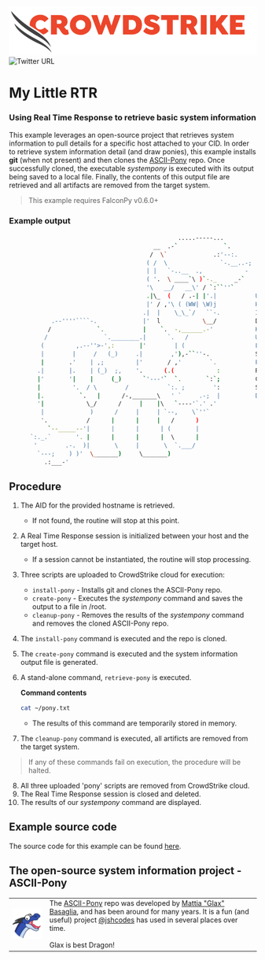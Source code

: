 ![CrowdStrike Falcon](https://raw.githubusercontent.com/CrowdStrike/falconpy/main/docs/asset/cs-logo.png)
![Twitter URL](https://img.shields.io/twitter/url?label=Follow%20%40CrowdStrike&style=social&url=https%3A%2F%2Ftwitter.com%2FCrowdStrike)

# My Little RTR
### Using Real Time Response to retrieve basic system information

This example leverages an open-source project that retrieves system information to pull details for a specific host attached to your CID. In order to retrieve system information detail (and draw ponies), this example installs __git__ (when not present) and then clones the [ASCII-Pony](https://gitlab.com/mattia.basaglia/ASCII-Pony) repo. Once successfully cloned, the executable _systempony_ is executed with its output being saved to a local file. Finally, the contents of this output file are retrieved and all artifacts are removed from the target system.

> This example requires FalconPy v0.6.0+

### Example output
```bash
                                                .....-----...
                                         __  .-`             `.
                                        /  \`             .:'--:.
                                       ( /  \               `-.__..-;
                                       | |   `-..__  .,            -
                                       ( '.  \ ____`\ )`-._     _-`
                                       '\   __/   __\' / `:``''`
                                       .|\_  (   / .-| |'.|           User     : root
                                       |' / ,'\ ( (WW| \W)j           Hostname : sample-host.us-west-1.compute.internal
                                      .|  |    \_\_`/   ``-.          IP       :
            .--''''````-.             |'  l            \__/           Distro   :
           /             `.           |    `.  -,______.-'            Kernel   : 4.14.232-177.418.amzn2.x86_64 x86_64
          /                `.________.|      `.   /                   Uptime   : 48 days, 2:50
         (         ,.--''>-',:       |'        | (                    Load     : 0.00, 0.00, 0.00
         |        |     /   (_)     .|        ,'),-``''-.             Shell    : /bin/bash
         |       .'    | ,;         |'       / ,'        `.           Packages :
        .|       |.    | (_)  ;,    '.      (.(            :          RAM      : 237M / 1.9G
        |'       '|    |     (_)      `'---'`  `.       `:`;          CPU      : Intel(R) Xeon(R) CPU E5-2676 v3 @ 2.40GHz
        |         '.  / \        /           `:. ;        ':          Swap     : 0B / 0B
        |.          `.   |      /-,_______\   ' `     .-;  |          Disk     : 1.8G / 13G
        '|            \_/      /     |    |\   `----'`.' .'
         |             )      /     |     | `--,    \`''`
         '.           /      |      |     |   /      )
           `--_____--'|      |      |      | (       |
      `:._.`       '. |      |      |      |  \      |
       '        .-.  )|       \     |       \  `.___/
        `---;    ) )'  \_______)     \_______)
          .:___-'
```

## Procedure
1. The AID for the provided hostname is retrieved.
    - If not found, the routine will stop at this point.
2. A Real Time Response session is initialized between your host and the target host.
    - If a session cannot be instantiated, the routine will stop processing.
3. Three scripts are uploaded to CrowdStrike cloud for execution:
    - `install-pony` - Installs git and clones the ASCII-Pony repo.
    - `create-pony` - Executes the _systempony_ command and saves the output to a file in /root.
    - `cleanup-pony` - Removes the results of the _systempony_ command and removes the cloned ASCII-Pony repo.
4. The `install-pony` command is executed and the repo is cloned.
5. The `create-pony` command is executed and the system information output file is generated.
6. A stand-alone command, `retrieve-pony` is executed. 

    **Command contents**
    ```bash
    cat ~/pony.txt
    ```
    - The results of this command are temporarily stored in memory.
7. The `cleanup-pony` command is executed, all artificts are removed from the target system.
> If any of these commands fail on execution, the procedure will be halted.
8. All three uploaded 'pony' scripts are removed from CrowdStrike cloud.
9. The Real Time Response session is closed and deleted.
10. The results of our _systempony_ command are displayed.

## Example source code
The source code for this example can be found [here](my_little_rtr.py).

## The open-source system information project - ASCII-Pony
<table><tr>
<td align="center"><img src="../../../docs/asset/glax.png" width="200"></td>
<td align="left">
The <a href="https://gitlab.com/mattia.basaglia/ASCII-Pony">ASCII-Pony</a> repo was developed by <a href="https://dragon.best/">Mattia "Glax" Basaglia</a>, and has been around for many years. It is a fun (and useful) project <a href="https://github.com/jshcodes">@jshcodes</a> has used in several places over time.<BR/><BR/>Glax is best Dragon!
</td>
</tr></table>
